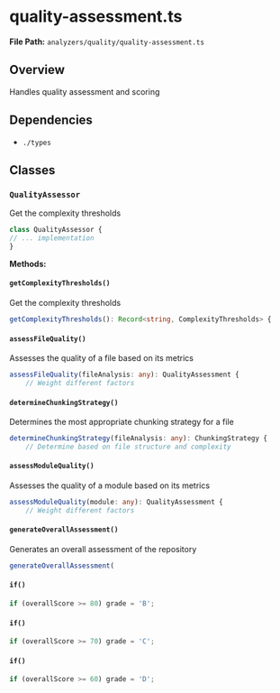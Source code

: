 # quality-assessment.ts

**File Path:** `analyzers/quality/quality-assessment.ts`

## Overview

Handles quality assessment and scoring

## Dependencies

- `./types`

## Classes

### `QualityAssessor`

Get the complexity thresholds

```typescript
class QualityAssessor {
// ... implementation
}
```

**Methods:**

#### `getComplexityThresholds()`

Get the complexity thresholds

```typescript
getComplexityThresholds(): Record<string, ComplexityThresholds> {
```

#### `assessFileQuality()`

Assesses the quality of a file based on its metrics

```typescript
assessFileQuality(fileAnalysis: any): QualityAssessment {
    // Weight different factors
```

#### `determineChunkingStrategy()`

Determines the most appropriate chunking strategy for a file

```typescript
determineChunkingStrategy(fileAnalysis: any): ChunkingStrategy {
    // Determine based on file structure and complexity
```

#### `assessModuleQuality()`

Assesses the quality of a module based on its metrics

```typescript
assessModuleQuality(module: any): QualityAssessment {
    // Weight different factors
```

#### `generateOverallAssessment()`

Generates an overall assessment of the repository

```typescript
generateOverallAssessment(
```

#### `if()`

```typescript
if (overallScore >= 80) grade = 'B';
```

#### `if()`

```typescript
if (overallScore >= 70) grade = 'C';
```

#### `if()`

```typescript
if (overallScore >= 60) grade = 'D';
```

